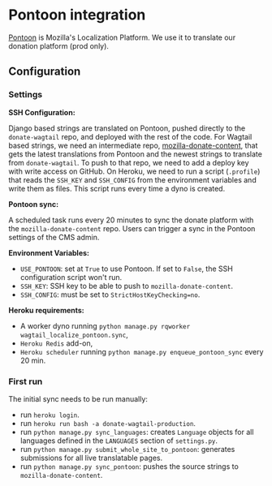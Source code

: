 # Pontoon integration

[Pontoon](https://github.com/mozilla/pontoon) is Mozilla's Localization Platform. We use it to translate our donation platform (prod only).

## Configuration

### Settings

**SSH Configuration:**

Django based strings are translated on Pontoon, pushed directly to the `donate-wagtail` repo, and deployed with the rest of the code. For Wagtail based strings, we need an intermediate repo, [mozilla-donate-content](https://github.com/mozilla-l10n/mozilla-donate-content), that gets the latest translations from Pontoon and the newest strings to translate from `donate-wagtail`. To push to that repo, we need to add a deploy key with write access on GitHub. On Heroku, we need to run a script (`.profile`) that reads the `SSH_KEY` and `SSH_CONFIG` from the environment variables and write them as files. This script runs every time a dyno is created.

**Pontoon sync:**

A scheduled task runs every 20 minutes to sync the donate platform with the `mozilla-donate-content` repo. Users can trigger a sync in the Pontoon settings of the CMS admin.

**Environment Variables:**

- `USE_PONTOON`: set at `True` to use Pontoon. If set to `False`, the SSH configuration script won't run.
- `SSH_KEY`: SSH key to be able to push to `mozilla-donate-content`.
- `SSH_CONFIG`: must be set to `StrictHostKeyChecking=no`.

**Heroku requirements:**

- A worker dyno running `python manage.py rqworker wagtail_localize_pontoon.sync`,
- `Heroku Redis` add-on,
- `Heroku scheduler` running `python manage.py enqueue_pontoon_sync` every 20 min.

### First run

The initial sync needs to be run manually:

- run `heroku login`.
- run `heroku run bash -a donate-wagtail-production`.
- run `python manage.py sync_languages`: creates `Language` objects for all languages defined in the `LANGUAGES` section of `settings.py`.
- run `python manage.py submit_whole_site_to_pontoon`: generates submissions for all live translatable pages.
- run `python manage.py sync_pontoon`: pushes the source strings to `mozilla-donate-content`.
